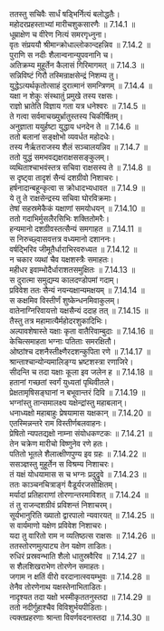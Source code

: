 

  
ततस्तु सचिवैः सार्धं षड्भिर्नित्यं बलोद्धतैः।  
महोदरप्रहस्ताभ्यां मारीचशुकसारणैः ॥ 7.14.1 ॥   
धूम्राक्षेण च वीरेण नित्यं समरगृध्नुना।  
वृतः संप्रययौ श्रीमान्क्रोधाल्लोकान्दहन्निव ॥ 7.14.2 ॥   
पुराणि स नदीः शैलान्वनान्युपवनानि च।  
अतिक्रम्य मुहूर्तेन कैलासं गिरिमागमत् ॥ 7.14.3 ॥   
सन्निविष्टं गिरौ तस्मिन्राक्षसेन्द्रं निशम्य तु।  
युद्धेऽत्यर्थकृतोत्साहं दुरात्मानं समन्त्रिणम् ॥ 7.14.4 ॥   
यक्षा न शेकुः संस्थातुं प्रमुखे तस्य रक्षसः।  
राज्ञो भ्रातेति विज्ञाय गता यत्र धनेश्वरः ॥ 7.14.5 ॥   
ते गत्वा सर्वमाचख्युर्भ्रातुस्तस्य चिकीर्षितम्।  
अनुज्ञाता ययुर्हष्टा युद्धाय धनदेन ते ॥ 7.14.6 ॥   
ततो बलानां सङ्क्षोभो व्यवर्धत महोदधेः।  
तस्य नैर्ऋतराजस्य शैलं सञ्चालयन्निव ॥ 7.14.7 ॥   
ततो युद्धं समभवद्यक्षराक्षससङ्कुलम्।  
व्यथिताश्चाभवंस्तत्र सचिवा राक्षसस्य ते ॥ 7.14.8 ॥   
स दृष्ट्वा तादृशं सैन्यं दशग्रीवो निशाचरः।  
हर्षनादान्बहून्कृत्वा स क्रोधादभ्यधावत ॥ 7.14.9 ॥   
ये तु ते राक्षसेन्द्रस्य सचिवा घोरविक्रमाः।  
तेषां सहस्रमेकैकं यक्षाणां समयोधयन् ॥ 7.14.10 ॥   
ततो गदाभिर्मुसलैरसिभिः शक्तितोमरैः।  
हन्यमानो दशग्रीवस्तत्सैन्यं समगाहत ॥ 7.14.11 ॥   
स निरुच्छ्वासवत्तत्र वध्यमानो दशाननः।  
वर्षद्भिरिव जीमूतैर्धाराभिरवरुध्यत ॥ 7.14.12 ॥   
न चकार व्यथां चैव यक्षशस्त्रैः समाहतः।  
महीधर इवाम्भोदैर्धाराशतसमुक्षितः ॥ 7.14.13 ॥   
स दुरात्मा समुद्यम्य कालदण्डोपमां गदाम्।  
प्रविवेश ततः सैन्यं नयन्यक्षान्यमक्षयम् ॥ 7.14.14 ॥   
स कक्षमिव विस्तीर्णं शुष्केन्धनमिवाकुलम्।  
वातेनाग्निरिवायत्तो यक्षसैन्यं ददाह तत् ॥ 7.14.15 ॥   
तैस्तु तत्र महामात्यैर्महोदरशुकादिभिः।  
अल्पावशेषास्ते यक्षाः कृता वातैरिवाम्बुदाः ॥ 7.14.16 ॥   
केचित्समाहता भग्नाः पतिताः समरक्षितौ।  
ओष्ठांश्च दशनैस्तीक्ष्णैरदशन्कुपिता रणे ॥ 7.14.17 ॥   
श्रान्ताश्चान्योन्यमालिङ्ग्य भ्रष्टशस्त्रा रणाजिरे।  
सीदन्ति च तदा यक्षाः कूला इव जलेन ह ॥ 7.14.18 ॥   
हतानां गच्छतां स्वर्गं युध्यतां पृथिवीतले।  
प्रेक्षतामृषिसङ्घानां न बभूवान्तरं दिवि ॥ 7.14.19 ॥   
भग्नांस्तु तान्समालक्ष्य यक्षेन्द्रांस्तु महाबलान्।  
धनाध्यक्षो महाबाहुः प्रेषयामास यक्षकान् ॥ 7.14.20 ॥   
एतस्मिन्नन्तरे राम विस्तीर्णबलवाहनः।  
प्रेषितो न्यपतद्यक्षो नाम्ना संयोधकण्टकः ॥ 7.14.21 ॥   
तेन चक्रेण मारीचो विष्णुनेव रणे हतः।  
पतितो भूतले शैलात्क्षीणपुण्य इव ग्रहः ॥ 7.14.22 ॥   
ससञ्ज्ञस्तु मुहूर्तेन स विश्रम्य निशाचरः।  
तं यक्षं योधयामास स च भग्नः प्रदुद्रुवे ॥ 7.14.23 ॥   
ततः काञ्चनचित्राङ्गं वैडूर्यरजसोक्षितम्।  
मर्यादां प्रतिहाराणां तोरणान्तरमाविशत् ॥ 7.14.24 ॥   
तं तु राजन्दशग्रीवं प्रविशन्तं निशाचरम्।  
सूर्यभानुरिति ख्यातो द्वारपालो न्यवारयत् ॥ 7.14.25 ॥   
स वार्यमाणो यक्षेण प्रविवेश निशाचरः।  
यदा तु वारितो राम न व्यतिष्ठत्स राक्षसः ॥ 7.14.26 ॥   
ततस्तोरणमुत्पाट्य तेन यक्षेण ताडितः।  
रुधिरं प्रस्रवन्भाति शैलो धातुस्रवैरिव ॥ 7.14.27 ॥   
स शैलशिखराभेण तोरणेन समाहतः।  
जगाम न क्षतिं वीरो वरदानात्स्वयम्भुवः ॥ 7.14.28 ॥   
तेनैव तोरणेनाथ यक्षस्तेनाभिताडितः।  
नादृश्यत तदा यक्षो भस्मीकृततनुस्तदा ॥ 7.14.29 ॥   
ततो नदीर्गुहाश्चैव विविशुर्भयपीडिताः।  
त्यक्तप्रहरणाः श्रान्ता विवर्णवदनास्तदा ॥ 7.14.30 ॥   
